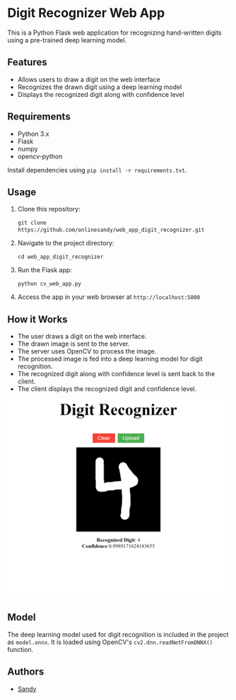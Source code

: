 # Digit Recognizer Web App

This is a Python Flask web application for recognizing hand-written digits using a pre-trained deep learning model.

## Features

- Allows users to draw a digit on the web interface
- Recognizes the drawn digit using a deep learning model
- Displays the recognized digit along with confidence level

## Requirements

- Python 3.x
- Flask
- numpy
- opencv-python

Install dependencies using `pip install -r requirements.txt`.

## Usage

1. Clone this repository:

    ```
    git clone https://github.com/onlinesandy/web_app_digit_recognizer.git
    ```

2. Navigate to the project directory:

    ```
    cd web_app_digit_recognizer
    ```

3. Run the Flask app:

    ```
    python cv_web_app.py
    ```

4. Access the app in your web browser at `http://localhost:5000`

## How it Works

- The user draws a digit on the web interface.
- The drawn image is sent to the server.
- The server uses OpenCV to process the image.
- The processed image is fed into a deep learning model for digit recognition.
- The recognized digit along with confidence level is sent back to the client.
- The client displays the recognized digit and confidence level.

![Digit Recognizer](https://github.com/onlinesandy/web_app_digit_recognizer/blob/master/templates/images/Local_Digit_Reconizer.png)


## Model

The deep learning model used for digit recognition is included in the project as `model.onnx`. It is loaded using OpenCV's `cv2.dnn.readNetFromONNX()` function.

## Authors

- [Sandy](https://github.com/onlinesandy)


